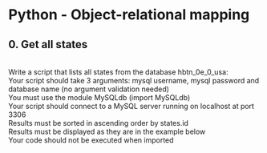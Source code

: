 <h1>Python - Object-relational mapping</h1>
<h2>0. Get all states</h2>
<br>
Write a script that lists all states from the database hbtn_0e_0_usa:
<br>
Your script should take 3 arguments: mysql username, mysql password and database name (no argument validation needed)
<br>You must use the module MySQLdb (import MySQLdb)
<br>Your script should connect to a MySQL server running on localhost at port 3306
<br>Results must be sorted in ascending order by states.id
<br>Results must be displayed as they are in the example below
<br>Your code should not be executed when imported
<br>